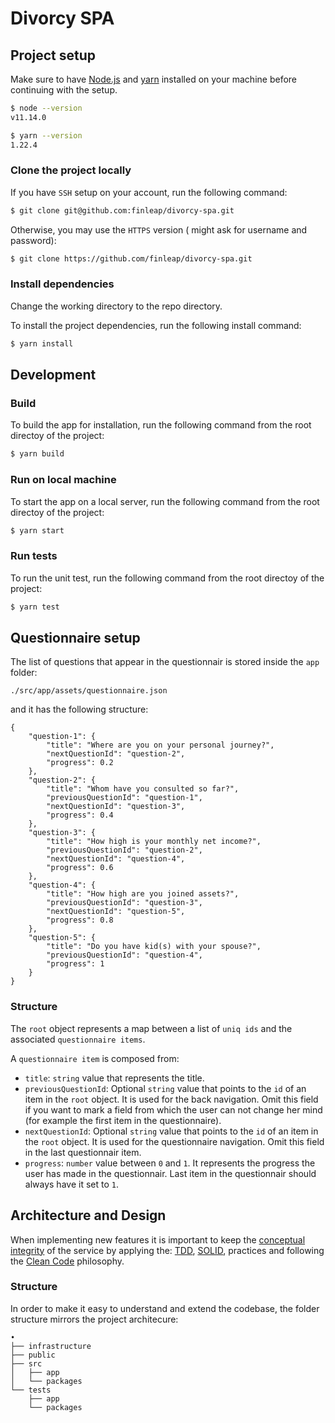 # Divorcy SPA

## Project setup

Make sure to have [Node.js](https://nodejs.org) and [yarn](https://yarnpkg.com) installed on your machine before continuing with the setup.

```bash
$ node --version
v11.14.0

$ yarn --version
1.22.4
```

### Clone the project locally

If you have `SSH` setup on your account, run the following command:

```bash
$ git clone git@github.com:finleap/divorcy-spa.git
```

Otherwise, you may use the `HTTPS` version ( might ask for username and password):

```bash
$ git clone https://github.com/finleap/divorcy-spa.git
```

### Install dependencies

Change the working directory to the repo directory.

To install the project dependencies, run the following install command:

```bash
$ yarn install
```

## Development

### Build

To build the app for installation, run the following command from the root directoy of the project:

```bash
$ yarn build
```

### Run on local machine

To start the app on a local server, run the following command from the root directoy of the project:

```bash
$ yarn start
```

### Run tests

To run the unit test, run the following command from the root directoy of the project:

```bash
$ yarn test
```

## Questionnaire setup

The list of questions that appear in the questionnair is stored inside the `app` folder:

```
./src/app/assets/questionnaire.json
```

and it has the following structure:

```
{
    "question-1": {
        "title": "Where are you on your personal journey?",
        "nextQuestionId": "question-2",
        "progress": 0.2
    },
    "question-2": {
        "title": "Whom have you consulted so far?",
        "previousQuestionId": "question-1",
        "nextQuestionId": "question-3",
        "progress": 0.4
    },
    "question-3": {
        "title": "How high is your monthly net income?",
        "previousQuestionId": "question-2",
        "nextQuestionId": "question-4",
        "progress": 0.6
    },
    "question-4": {
        "title": "How high are you joined assets?",
        "previousQuestionId": "question-3",
        "nextQuestionId": "question-5",
        "progress": 0.8
    },
    "question-5": {
        "title": "Do you have kid(s) with your spouse?",
        "previousQuestionId": "question-4",
        "progress": 1
    }
}
```

### Structure

The `root` object represents a map between a list of `uniq ids` and the associated `questionnaire items`.

A `questionnaire item` is composed from:

- `title`: `string` value that represents the title.
- `previousQuestionId`: Optional `string` value that points to the `id` of an item in the `root` object. It is used for the back navigation. Omit this field if you want to mark a field from which the user can not change her mind (for example the first item in the questionnaire).
- `nextQuestionId`: Optional `string` value that points to the `id` of an item in the `root` object. It is used for the questionnaire navigation. Omit this field in the last questionnair item.
- `progress`: `number` value between `0` and `1`. It represents the progress the user has made in the questionnair. Last item in the questionnair should always have it set to `1`.

## Architecture and Design

When implementing new features it is important to keep the [conceptual integrity](https://architecture.typepad.com/architecture_blog/2011/10/the-importance-of-conceptual-integrity.html) of the service by applying the: [TDD](https://en.wikipedia.org/wiki/Test-driven_development), [SOLID](https://en.wikipedia.org/wiki/SOLID), practices and following the [Clean Code](https://gist.github.com/wojteklu/73c6914cc446146b8b533c0988cf8d29) philosophy.

### Structure

In order to make it easy to understand and extend the codebase, the folder structure mirrors the project architecure:

```
•
├── infrastructure
├── public
├── src
│   ├── app
│   └── packages
└── tests
    ├── app
    └── packages
```
